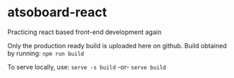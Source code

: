 # atsoboard-react
Practicing react based front-end development again

Only the production ready build is uploaded here on github.
Build obtained by running:
`npm run build`

To serve locally, use:
`serve -s build`
-or-
`serve build`
